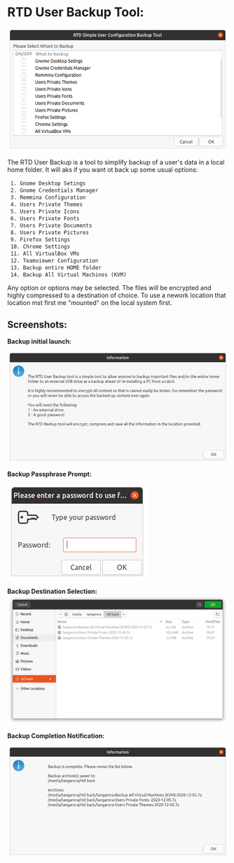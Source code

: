 # RTD User Backup Tool:

![link](/System_User_Backup/Media_files/Scr1.png "Tool Backup Selection")

The RTD User Backup is a tool to simplify backup of a user's data in a local home folder. 
It will aks if you want ot back up some usual options:

 	

~~~~
 1. Gnome Desktop Setings
 2. Gnome Credentials Manager
 3. Remmina Configuration 
 4. Users Private Themes 
 5. Users Private Icons 
 6. Users Private Fonts  
 7. Users Private Documents 
 8. Users Private Pictures 
 9. Firefox Settings 
 10. Chrome Settings  
 11. All VirtualBox VMs 
 12. Teamviewer Configuration 
 13. Backup entire HOME folder
 14. Backup All Virtual Machines (KVM)
~~~~

Any option or options may be selected. The files will be encrypted and highly compressed to a destination of choice. 
To use a nework location that location mst first me "mounted" on the local system first. 

## Screenshots:

**Backup initial launch:**

![link](/System_User_Backup/Media_files/Scr2.png "Tool Backup initial launch")

**Backup Passphrase Prompt:**

![link](/System_User_Backup/Media_files/Scr3.png "Tool Backup Passphrase Prompt")

**Backup Destination Selection:**
![link](/System_User_Backup/Media_files/Scr4.png "Tool Backup Destination Selection")

**Backup Completion Notification:**

![link](/System_User_Backup/Media_files/Scr5.png "Tool Backup Completion Notification")

   

